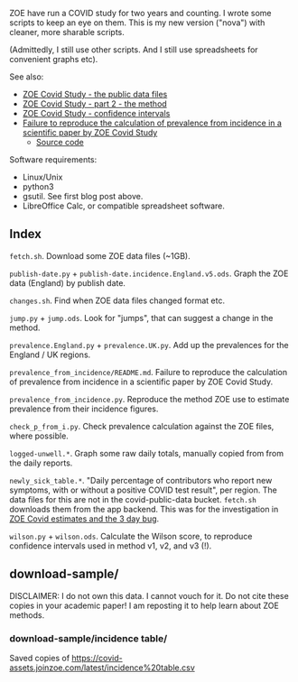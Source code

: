 ZOE have run a COVID study for two years and counting.  I wrote some scripts to keep an eye on them.  This is my new version ("nova") with cleaner, more sharable scripts.

(Admittedly, I still use other scripts.  And I still use spreadsheets for convenient graphs etc).

See also:

 * [ZOE Covid Study - the public data files][blog-1]
 * [ZOE Covid Study - part 2 - the method][blog-2]
 * [ZOE Covid Study - confidence intervals][blog-3]
 * [Failure to reproduce the calculation of prevalence from incidence in a scientific paper by ZOE Covid Study][PubPeer]
   * [Source code][prevalence_from_incidence]

[blog-1]: https://sourcejedi.github.io/2022/01/31/zoe-covid-study.html
[blog-2]: https://sourcejedi.github.io/2022/02/02/zoe-covid-study-part-2-methods.html
[blog-3]: https://sourcejedi.github.io/2022/02/27/zoe-covid-confidence-intervals.html
[PubPeer]: https://pubpeer.com/publications/3C823DD588CE2A33BE78AD80E9CCDD
[prevalence_from_incidence]: https://github.com/sourcejedi/nova-covid/prevalence_from_incidence/

Software requirements:

 * Linux/Unix
 * python3
 * gsutil. See first blog post above.
 * LibreOffice Calc, or compatible spreadsheet software.


## Index

`fetch.sh`. Download some ZOE data files (~1GB).

`publish-date.py` + `publish-date.incidence.England.v5.ods`. Graph the ZOE data (England) by publish date.

`changes.sh`. Find when ZOE data files changed format etc.

`jump.py` + `jump.ods`. Look for "jumps", that can suggest a change in the method.

`prevalence.England.py` + `prevalence.UK.py`. Add up the prevalences for the England / UK regions.

`prevalence_from_incidence/README.md`. Failure to reproduce the calculation of prevalence from incidence in a scientific paper by ZOE Covid Study.

`prevalence_from_incidence.py`. Reproduce the method ZOE use to estimate prevalence from their incidence figures.

`check_p_from_i.py`. Check prevalence calculation against the ZOE files, where possible.

`logged-unwell.*`. Graph some raw daily totals, manually copied from from the daily reports.

`newly_sick_table.*`. "Daily percentage of contributors who report new symptoms, with or without a positive COVID test result", per region.  The data files for this are not in the covid-public-data bucket.  `fetch.sh` downloads them from the app backend.  This was for the investigation in [ZOE Covid estimates and the 3 day bug](https://sourcejedi.github.io/2022/08/24/zoe-covid-3-day-bug.html).

`wilson.py` + `wilson.ods`. Calculate the Wilson score, to reproduce confidence intervals used in method v1, v2, and v3 (!).


## download-sample/

DISCLAIMER: I do not own this data.  I cannot vouch for it.  Do not cite these copies in your academic paper!  I am reposting it to help learn about ZOE methods.


### download-sample/incidence table/

Saved copies of https://covid-assets.joinzoe.com/latest/incidence%20table.csv
